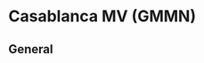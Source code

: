 
<!--
title: Casablanca MV
description: Casablanca Mohammed V
published: true
date: 2023-02-27T23:54:00.000Z
tags: 
editor: undefined
dateCreated: 2023-02-27T23:54:00.000Z
-->

# Casablanca MV (GMMN)

## General